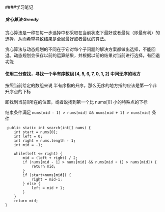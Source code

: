 ####学习笔记


##### 贪心算法 Greedy
贪心算法是一种在每一步选择中都采取在当前状态下最好或者最优（即最有利）的选择，从而希望导致结果是全局最好或者最优的算法。

贪心算法与动态规划的不同在于它对每个子问题的解决方案都做出选择，不能回退。动态规划会保存以前的运算结果，并根据以前的结果对当前进行选择，有回退功能



#### 使用二分查找，寻找一个半有序数组 [4, 5, 6, 7, 0, 1, 2] 中间无序的地方
按照当前给定的数组来说 半有序指的升序，那么无序的地方指的应该是第一个非升序点的下标

即找到当前0所在的位置，或者说找到第一个比 nums[0] 小的特殊点的下标

结束条件满足 `nums[mid - 1] > nums[mid] && nums[mid + 1] > nums[mid]` 条件



```$java
 public static int search(int[] nums) {
    int start = nums[0];
    int left = 0;
    int right = nums.length - 1;
    int mid = -1;

    while(left <= right) {
        mid = (left + right) / 2;
        if (nums[mid - 1] > nums[mid] && nums[mid + 1] > nums[mid]) {
            return mid;
        }
        if (start>nums[mid]) {
            right = mid-1;
        } else {
            left = mid + 1;
        }
    }
    return mid;
}
```